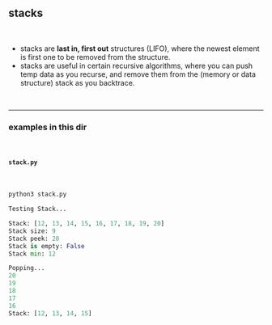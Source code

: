 ## stacks 


<br>

* stacks are **last in, first out** structures (LIFO), where the newest element is first one to be removed from the structure.
* stacks are useful in certain recursive algorithms, where you can push temp data as you recurse, and remove them from the (memory or data structure) stack as you backtrace.


<br>

---

### examples in this dir

<br>

#### `stack.py`

<br>

```python
python3 stack.py

Testing Stack...

Stack: [12, 13, 14, 15, 16, 17, 18, 19, 20]
Stack size: 9
Stack peek: 20
Stack is empty: False
Stack min: 12

Popping...
20
19
18
17
16
Stack: [12, 13, 14, 15]
```
